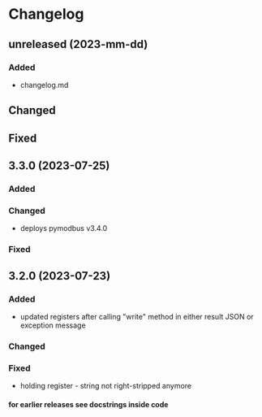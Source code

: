 # Changelog 

## unreleased (2023-mm-dd)
### Added
- changelog.md 

## Changed

## Fixed

## 3.3.0 (2023-07-25)
### Added

### Changed

- deploys pymodbus v3.4.0

### Fixed

## 3.2.0 (2023-07-23)
### Added
- updated registers after calling "write" method in either result JSON or 
exception message

### Changed

### Fixed     
- holding register - string not right-stripped anymore


#### for earlier releases see docstrings inside code